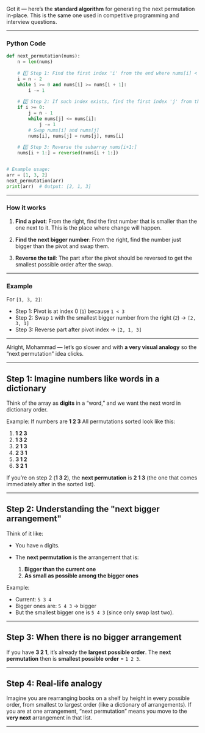 Got it — here’s the **standard algorithm** for generating the next permutation in-place.
This is the same one used in competitive programming and interview questions.

---

### **Python Code**

```python
def next_permutation(nums):
    n = len(nums)
    
    # 1️⃣ Step 1: Find the first index 'i' from the end where nums[i] < nums[i+1]
    i = n - 2
    while i >= 0 and nums[i] >= nums[i + 1]:
        i -= 1
    
    # 2️⃣ Step 2: If such index exists, find the first index 'j' from the end where nums[j] > nums[i]
    if i >= 0:
        j = n - 1
        while nums[j] <= nums[i]:
            j -= 1
        # Swap nums[i] and nums[j]
        nums[i], nums[j] = nums[j], nums[i]
    
    # 3️⃣ Step 3: Reverse the subarray nums[i+1:]
    nums[i + 1:] = reversed(nums[i + 1:])


# Example usage:
arr = [1, 3, 2]
next_permutation(arr)
print(arr)  # Output: [2, 1, 3]
```

---

### **How it works**

1. **Find a pivot**:
   From the right, find the first number that is smaller than the one next to it.
   This is the place where change will happen.

2. **Find the next bigger number**:
   From the right, find the number just bigger than the pivot and swap them.

3. **Reverse the tail**:
   The part after the pivot should be reversed to get the smallest possible order after the swap.

---

### **Example**

For `[1, 3, 2]`:

* Step 1: Pivot is at index 0 (`1`) because `1 < 3`
* Step 2: Swap `1` with the smallest bigger number from the right (`2`) → `[2, 3, 1]`
* Step 3: Reverse part after pivot index → `[2, 1, 3]`

---

Alright, Mohammad — let’s go slower and with **a very visual analogy** so the “next permutation” idea clicks.

---

## **Step 1: Imagine numbers like words in a dictionary**

Think of the array as **digits** in a “word,” and we want the next word in dictionary order.

Example:
If numbers are **1 2 3**
All permutations sorted look like this:

1. **1 2 3**
2. **1 3 2**
3. **2 1 3**
4. **2 3 1**
5. **3 1 2**
6. **3 2 1**

If you’re on step 2 (**1 3 2**),
the **next permutation** is **2 1 3** (the one that comes immediately after in the sorted list).

---

## **Step 2: Understanding the "next bigger arrangement"**

Think of it like:

* You have `n` digits.
* The **next permutation** is the arrangement that is:

  1. **Bigger than the current one**
  2. **As small as possible among the bigger ones**

Example:

* Current: `5 3 4`
* Bigger ones are:
  `5 4 3` → bigger
* But the smallest bigger one is `5 4 3` (since only swap last two).

---

## **Step 3: When there is no bigger arrangement**

If you have **3 2 1**, it’s already the **largest possible order**.
The **next permutation** then is **smallest possible order** = `1 2 3`.

---

## **Step 4: Real-life analogy**

Imagine you are rearranging books on a shelf by height in every possible order, from smallest to largest order (like a dictionary of arrangements).
If you are at one arrangement, “next permutation” means you move to the **very next** arrangement in that list.

---
